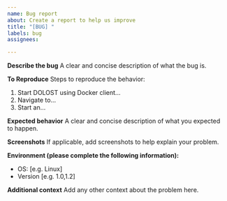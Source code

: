 ```yaml
---
name: Bug report
about: Create a report to help us improve
title: "[BUG] "
labels: bug
assignees:

---
```


**Describe the bug**
A clear and concise description of what the bug is.

**To Reproduce**
Steps to reproduce the behavior:
1. Start DOLOST using Docker client...
2. Navigate to...
3. Start an...

**Expected behavior**
A clear and concise description of what you expected to happen.

**Screenshots**
If applicable, add screenshots to help explain your problem.

**Environment (please complete the following information):**
 - OS: [e.g. Linux]
 - Version [e.g. 1.0,1.2]

**Additional context**
Add any other context about the problem here.
